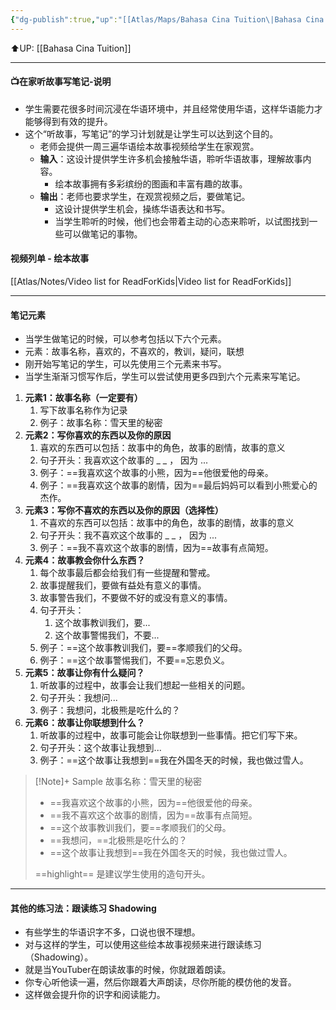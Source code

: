 ```yaml
---
{"dg-publish":true,"up":"[[Atlas/Maps/Bahasa Cina Tuition\|Bahasa Cina Tuition]]","permalink":"/atlas/notes/chinese-learning-yt-stories-note-making/","dgPassFrontmatter":true}
---
```


⬆️UP: [[Bahasa Cina Tuition]]

---
#### 📺在家听故事写笔记-说明
- 学生需要花很多时间沉浸在华语环境中，并且经常使用华语，这样华语能力才能够得到有效的提升。
- 这个“听故事，写笔记”的学习计划就是让学生可以达到这个目的。
	- 老师会提供一周三遍华语绘本故事视频给学生在家观赏。
	- **输入**：这设计提供学生许多机会接触华语，聆听华语故事，理解故事内容。
		- 绘本故事拥有多彩缤纷的图画和丰富有趣的故事。
	- **输出**：老师也要求学生，在观赏视频之后，要做笔记。
		- 这设计提供学生机会，操练华语表达和书写。
		- 当学生聆听的时候，他们也会带着主动的心态来聆听，以试图找到一些可以做笔记的事物。

#### 视频列单 - 绘本故事
[[Atlas/Notes/Video list for ReadForKids\|Video list for ReadForKids]]

---
#### 笔记元素
- 当学生做笔记的时候，可以参考包括以下六个元素。
- 元素：故事名称，喜欢的，不喜欢的，教训，疑问，联想
- 刚开始写笔记的学生，可以先使用三个元素来书写。
- 当学生渐渐习惯写作后，学生可以尝试使用更多四到六个元素来写笔记。

1. **元素1：故事名称（一定要有）**
	1. 写下故事名称作为记录
	2. 例子：故事名称：雪天里的秘密
2. **元素2：写你喜欢的东西以及你的原因**
	1. 喜欢的东西可以包括：故事中的角色，故事的剧情，故事的意义
	2. 句子开头：我喜欢这个故事的 _ _ ， 因为 ... 
	3. 例子：==我喜欢这个故事的小熊，因为==他很爱他的母亲。
	4. 例子：==我喜欢这个故事的剧情，因为==最后妈妈可以看到小熊爱心的杰作。
3. **元素3：写你不喜欢的东西以及你的原因（选择性）**
	1. 不喜欢的东西可以包括：故事中的角色，故事的剧情，故事的意义
	2. 句子开头：我不喜欢这个故事的 _ _ ， 因为 ...
	3. 例子：==我不喜欢这个故事的剧情，因为==故事有点简短。
4. **元素4：故事教会你什么东西？**
	1. 每个故事最后都会给我们有一些提醒和警戒。
	2. 故事提醒我们，要做有益处有意义的事情。
	3. 故事警告我们，不要做不好的或没有意义的事情。
	4. 句子开头：
		1. 这个故事教训我们，要...
		2. 这个故事警惕我们，不要...
	5. 例子：==这个故事教训我们，要==孝顺我们的父母。
	6. 例子：==这个故事警惕我们，不要==忘恩负义。
5. **元素5：故事让你有什么疑问？**
	1. 听故事的过程中，故事会让我们想起一些相关的问题。
	2. 句子开头：我想问...
	3. 例子：我想问，北极熊是吃什么的？
6. **元素6：故事让你联想到什么？**
	1. 听故事的过程中，故事可能会让你联想到一些事情。把它们写下来。
	2. 句子开头：这个故事让我想到...
	3. 例子：==这个故事让我想到==我在外国冬天的时候，我也做过雪人。


> [!Note]+ Sample
> 故事名称：雪天里的秘密
> - ==我喜欢这个故事的小熊，因为==他很爱他的母亲。
> - ==我不喜欢这个故事的剧情，因为==故事有点简短。
> - ==这个故事教训我们，要==孝顺我们的父母。
> - ==我想问，==北极熊是吃什么的？
> - ==这个故事让我想到==我在外国冬天的时候，我也做过雪人。
>
> ==highlight== 是建议学生使用的造句开头。

---
#### 其他的练习法：跟读练习 Shadowing
- 有些学生的华语识字不多，口说也很不理想。
- 对与这样的学生，可以使用这些绘本故事视频来进行跟读练习（Shadowing）。
- 就是当YouTuber在朗读故事的时候，你就跟着朗读。
- 你专心听他读一遍，然后你跟着大声朗读，尽你所能的模仿他的发音。
- 这样做会提升你的识字和阅读能力。